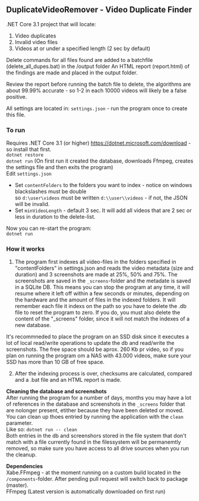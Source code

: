 ## DuplicateVideoRemover - Video Duplicate Finder 

.NET Core 3.1 project that will locate:
1. Video duplicates
2. Invalid video files 
3. Videos at or under a specified length (2 sec by default)

Delete commands for all files found are added to a batchfile (delete_all_dupes.bat) in the /output folder
An HTML report (report.html) of the findings are made and placed in the output folder.  

Review the report before running the batch file to delete, the algorithms are about 99.99% accurate - so 1-2 in each 10000 videos will likely be a false positive.   

All settings are located in: `settings.json`  - run the program once to create this file.  

### To run
Requires .NET Core 3.1 (or higher) https://dotnet.microsoft.com/download - so install that first.  
`dotnet restore`  
`dotnet run` (On first run it created the database, downloads Ffmpeg, creates the settings file and then exits the program)   
Edit `settings.json`  
* Set `contentFolders` to the folders you want to index - notice on windows blackslashes must be double  
  so `d:\user\videos` must be written `d:\\user\\videos` - if not, the JSON will be invalid.   
* Set `minVideoLength` - default 3 sec. It will add all videos that are 2 sec or less in duration to the delete-list.    

Now you can re-start the program:   
`dotnet run` 

### How it works
1. The program first indexes all video-files in the folders specified in "contentFolders" in settings.json and reads the video metadata (size and duration) and 3 screenshots are made at 25%, 50% and 75%.
The screenshots are saved in the `_screens`-folder and the metadate is saved in a SQLite DB. This means you can stop the program at any time, it will resume where it left off within a few seconds or minutes, depending on the hardware and the amount of files in the indexed folders.  It will remember each file it indexs on the path so you have to delete the .db file to reset the program to zero. If you do, you must also delete the content of the "_screens" folder, since it will not match the indexes of a new database.

It's recommneded to place the program on an SSD disk since it executes a lot of local read/write operations to update the db and read/write the screenshots. The free space should be aprox. 260 Kb pr video, so if you plan on running the program om a NAS with 43.000 videos, make sure your SSD has more than 10 GB of free space.   

2. After the indexing process is over, checksums are calculated, compared and a .bat file and an HTML report is made.  

**Cleaning the database and screenshots**  
After running the program for a number of days, months you may have a lot of references in the database and screenshots in the `_screens` folder that are nolonger present, etither because they have been deleted or moved. You can clean up thoes entried by running the application with the `clean` parameter.  
Like so: `dotnet run -- clean`  
Both entries in the db and screenshors stored in the file system that don't match with a file currently found in the filessystem will be permanemtly removed, so make sure you have access to all drive sources when you run the cleanup.  

**Dependencies**  
Xabe.FFmpeg - at the moment running on a custom build located in the `/components`-folder. After pending pull request will switch back to package (master).  
FFmpeg (Latest version is automatically downloaded on first run)  
